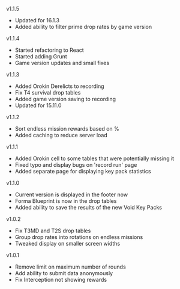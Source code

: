 v1.1.5
- Updated for 16.1.3
- Added ability to filter prime drop rates by game version

v1.1.4

- Started refactoring to React
- Started adding Grunt
- Game version updates and small fixes

v1.1.3

- Added Orokin Derelicts to recording
- Fix T4 survival drop tables
- Added game version saving to recording
- Updated for 15.11.0

v1.1.2

- Sort endless mission rewards based on %
- Added caching to reduce server load

v1.1.1

- Added Orokin cell to some tables that were potentially missing it
- Fixed typo and display bugs on 'record run' page
- Added separate page for displaying key pack statistics

v1.1.0

- Current version is displayed in the footer now
- Forma Blueprint is now in the drop tables
- Added ability to save the results of the new Void Key Packs

v1.0.2

- Fix T3MD and T2S drop tables
- Group drop rates into rotations on endless missions
- Tweaked display on smaller screen widths

v1.0.1

- Remove limit on maximum number of rounds
- Add ability to submit data anonymously
- Fix Interception not showing rewards